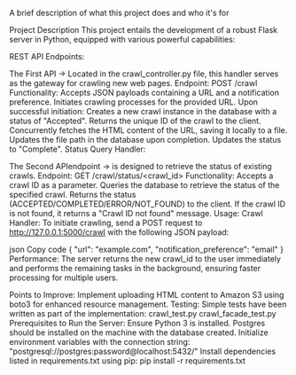 A brief description of what this project does and who it's for

Project Description This project entails the development of a robust Flask server in Python, equipped with various powerful capabilities:

REST API Endpoints: 

The First API -> Located in the crawl_controller.py file, this handler serves as the gateway for crawling new web pages. Endpoint: POST /crawl Functionality: Accepts JSON payloads containing a URL and a notification preference. Initiates crawling processes for the provided URL. Upon successful initiation: Creates a new crawl instance in the database with a status of "Accepted". Returns the unique ID of the crawl to the client. Concurrently fetches the HTML content of the URL, saving it locally to a file. Updates the file path in the database upon completion. Updates the status to "Complete". Status Query Handler:

The Second APIendpoint -> is designed to retrieve the status of existing crawls. Endpoint: GET /crawl/status/<crawl_id> Functionality: Accepts a crawl ID as a parameter. Queries the database to retrieve the status of the specified crawl. Returns the status (ACCEPTED/COMPLETED/ERROR/NOT_FOUND) to the client. If the crawl ID is not found, it returns a "Crawl ID not found" message. Usage: Crawl Handler: To initiate crawling, send a POST request to http://127.0.0.1:5000/crawl with the following JSON payload:

json Copy code { "url": "example.com", "notification_preference": "email" } Performance: The server returns the new crawl_id to the user immediately and performs the remaining tasks in the background, ensuring faster processing for multiple users.

Points to Improve: Implement uploading HTML content to Amazon S3 using boto3 for enhanced resource management. Testing: Simple tests have been written as part of the implementation: crawl_test.py crawl_facade_test.py Prerequisites to Run the Server: Ensure Python 3 is installed. Postgres should be installed on the machine with the database created. Initialize environment variables with the connection string: "postgresql://postgres:password@localhost:5432/" Install dependencies listed in requirements.txt using pip: pip install -r requirements.txt
